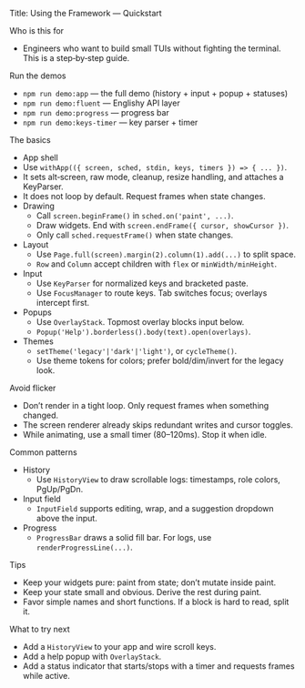 Title: Using the Framework — Quickstart

Who is this for
- Engineers who want to build small TUIs without fighting the terminal. This is a step‑by‑step guide.

Run the demos
- `npm run demo:app` — the full demo (history + input + popup + statuses)
- `npm run demo:fluent` — Englishy API layer
- `npm run demo:progress` — progress bar
- `npm run demo:keys-timer` — key parser + timer

The basics
- App shell
- Use `withApp(({ screen, sched, stdin, keys, timers }) => { ... })`.
- It sets alt‑screen, raw mode, cleanup, resize handling, and attaches a KeyParser.
- It does not loop by default. Request frames when state changes.
- Drawing
  - Call `screen.beginFrame()` in `sched.on('paint', ...)`.
  - Draw widgets. End with `screen.endFrame({ cursor, showCursor })`.
  - Only call `sched.requestFrame()` when state changes.
- Layout
  - Use `Page.full(screen).margin(2).column(1).add(...)` to split space.
  - `Row` and `Column` accept children with `flex` or `minWidth/minHeight`.
- Input
  - Use `KeyParser` for normalized keys and bracketed paste.
  - Use `FocusManager` to route keys. Tab switches focus; overlays intercept first.
- Popups
  - Use `OverlayStack`. Topmost overlay blocks input below.
  - `Popup('Help').borderless().body(text).open(overlays)`.
- Themes
  - `setTheme('legacy'|'dark'|'light')`, or `cycleTheme()`.
  - Use theme tokens for colors; prefer bold/dim/invert for the legacy look.

Avoid flicker
- Don’t render in a tight loop. Only request frames when something changed.
- The screen renderer already skips redundant writes and cursor toggles.
- While animating, use a small timer (80–120ms). Stop it when idle.

Common patterns
- History
  - Use `HistoryView` to draw scrollable logs: timestamps, role colors, PgUp/PgDn.
- Input field
  - `InputField` supports editing, wrap, and a suggestion dropdown above the input.
- Progress
  - `ProgressBar` draws a solid fill bar. For logs, use `renderProgressLine(...)`.

Tips
- Keep your widgets pure: paint from state; don’t mutate inside paint.
- Keep your state small and obvious. Derive the rest during paint.
- Favor simple names and short functions. If a block is hard to read, split it.

What to try next
- Add a `HistoryView` to your app and wire scroll keys.
- Add a help popup with `OverlayStack`.
- Add a status indicator that starts/stops with a timer and requests frames while active.
